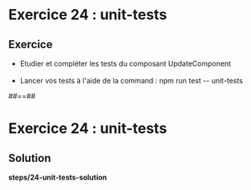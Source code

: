 <!-- .slide: class="exercice" -->
# Exercice 24 : unit-tests
## Exercice<br>

- Etudier et compléter les tests du composant UpdateComponent<br><br>
- Lancer vos tests à l'aide de la command : npm run test -- unit-tests

##==##

<!-- .slide: class="exercice full-center" -->
# Exercice 24 : unit-tests
## Solution
__steps/24-unit-tests-solution__

